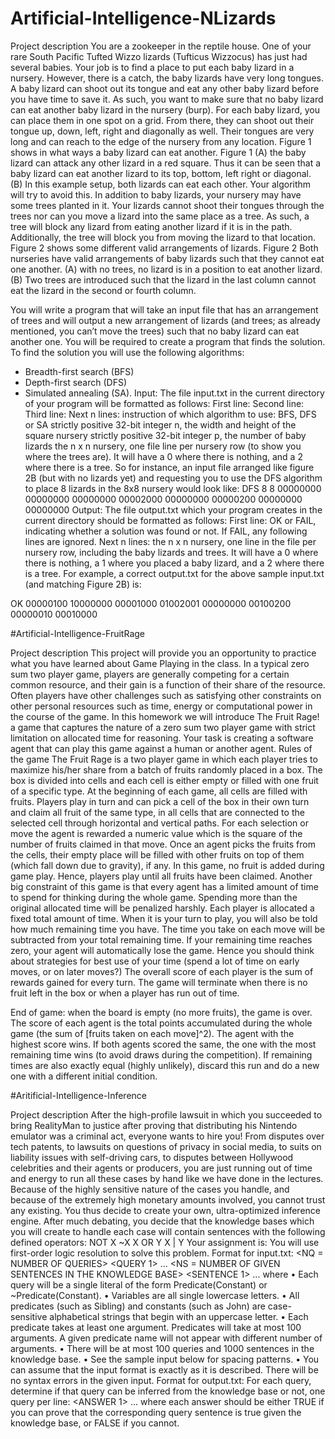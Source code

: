 # Artificial-Intelligence-NLizards

Project description
You are a zookeeper in the reptile house. One of your rare South Pacific Tufted Wizzo lizards (Tufticus Wizzocus) has just had several babies. Your job is to find a place to put each baby lizard in a nursery.
However, there is a catch, the baby lizards have very long tongues. A baby lizard can shoot out its tongue and eat any other baby lizard before you have time to save it. As such, you want to make sure that no baby lizard can eat another baby lizard in the nursery (burp).
For each baby lizard, you can place them in one spot on a grid. From there, they can shoot out their tongue up, down, left, right and diagonally as well. Their tongues are very long and can reach to the edge of the nursery from any location.
Figure 1 shows in what ways a baby lizard can eat another.
 Figure 1 (A) the baby lizard can attack any other lizard in a red square. Thus it can be seen that a baby lizard can eat another lizard to its top, bottom, left right or diagonal. (B) In this example setup, both lizards can eat each other. Your algorithm will try to avoid this.
In addition to baby lizards, your nursery may have some trees planted in it. Your lizards cannot shoot their tongues through the trees nor can you move a lizard into the same place as a tree. As such, a tree will block any lizard from eating another lizard if it is in the path. Additionally, the tree will block you from moving the lizard to that location.
Figure 2 shows some different valid arrangements of lizards.
Figure 2 Both nurseries have valid arrangements of baby lizards such that they cannot eat one another. (A) with no trees, no lizard is in a position to eat another lizard. (B) Two trees are introduced such that the lizard in the last column cannot eat the lizard in the second or fourth column.
 
You will write a program that will take an input file that has an arrangement of trees and will output a new arrangement of lizards (and trees; as already mentioned, you can’t move the trees) such that no baby lizard can eat another one. You will be required to create a program that finds the solution. To find the solution you will use the following algorithms:
- Breadth-first search (BFS)
- Depth-first search (DFS)
- Simulated annealing (SA).
Input: The file input.txt in the current directory of your program will be formatted as follows:
First line: Second line: Third line: Next n lines:
instruction of which algorithm to use: BFS, DFS or SA
strictly positive 32-bit integer n, the width and height of the square nursery strictly positive 32-bit integer p, the number of baby lizards
the n x n nursery, one file line per nursery row (to show you where the trees are). It will have a 0 where there is nothing, and a 2 where there is a tree.
So for instance, an input file arranged like figure 2B (but with no lizards yet) and requesting you to use the DFS algorithm to place 8 lizards in the 8x8 nursery would look like:
DFS
8
8 00000000 00000000 00000000 00002000 00000000 00000200 00000000 00000000
Output: The file output.txt which your program creates in the current directory should be formatted as follows:
First line: OK or FAIL, indicating whether a solution was found or not. If FAIL, any following lines are ignored.
Next n lines: the n x n nursery, one line in the file per nursery row, including the baby lizards and trees. It will have a 0 where there is nothing, a 1 where you placed a baby lizard, and a 2 where there is a tree.
For example, a correct output.txt for the above sample input.txt (and matching Figure 2B) is:

OK 00000100 10000000 00001000 01002001 00000000 00100200 00000010 00010000


#Artificial-Intelligence-FruitRage


Project description
This project will provide you an opportunity to practice what you have learned about Game Playing in the class. In a typical zero sum two player game, players are generally competing for a certain common resource, and their gain is a function of their share of the resource. Often players have other challenges such as satisfying other constraints on other personal resources such as time, energy or computational power in the course of the game. In this homework we will introduce The Fruit Rage! a game that captures the nature of a zero sum two player game with strict limitation on allocated time for reasoning.
Your task is creating a software agent that can play this game against a human or another agent.
Rules of the game
The Fruit Rage is a two player game in which each player tries to maximize his/her share from a batch of fruits randomly placed in a box. The box is divided into cells and each cell is either empty or filled with one fruit of a specific type.
At the beginning of each game, all cells are filled with fruits. Players play in turn and can pick a cell of the box in their own turn and claim all fruit of the same type, in all cells that are connected to the selected cell through horizontal and vertical paths. For each selection or move the agent is rewarded a numeric value which is the square of the number of fruits claimed in that move. Once an agent picks the fruits from the cells, their empty place will be filled with other fruits on top of them (which fall down due to gravity), if any. In this game, no fruit is added during game play. Hence, players play until all fruits have been claimed.
Another big constraint of this game is that every agent has a limited amount of time to spend for thinking during the whole game. Spending more than the original allocated time will be penalized harshly. Each player is allocated a fixed total amount of time. When it is your turn to play, you will also be told how much remaining time you have. The time you take on each move will be subtracted from your total remaining time. If your remaining time reaches zero, your agent will automatically lose the game. Hence you should think about strategies for best use of your time (spend a lot of time on early moves, or on later moves?)
The overall score of each player is the sum of rewards gained for every turn. The game will terminate when there is no fruit left in the box or when a player has run out of time.

End of game: when the board is empty (no more fruits), the game is over. The score of each agent is the total points accumulated during the whole game (the sum of [fruits taken on each move]^2). The agent with the highest score wins. If both agents scored the same, the one with the most remaining time wins (to avoid draws during the competition). If remaining times are also exactly equal (highly unlikely), discard this run and do a new one with a different initial condition.




#Aritificial-Intelligence-Inference

Project description
After the high-profile lawsuit in which you succeeded to bring RealityMan to justice after proving that distributing his Nintendo emulator was a criminal act, everyone wants to hire you! From disputes over tech patents, to lawsuits on questions of privacy in social media, to suits on liability issues with self-driving cars, to disputes between Hollywood celebrities and their agents or producers, you are just running out of time and energy to run all these cases by hand like we have done in the lectures.
Because of the highly sensitive nature of the cases you handle, and because of the extremely high monetary amounts involved, you cannot trust any existing. You thus decide to create your own, ultra-optimized inference engine.
After much debating, you decide that the knowledge bases which you will create to handle each case will contain sentences with the following defined operators:
NOT X ~X
X OR Y X | Y
Your assignment is:
You will use first-order logic resolution to solve this problem.
Format for input.txt:
 <NQ = NUMBER OF QUERIES>
<QUERY 1>
...
<QUERY NQ>
<NS = NUMBER OF GIVEN SENTENCES IN THE KNOWLEDGE BASE>
<SENTENCE 1>
...
<SENTENCE NS>
where
• Each query will be a single literal of the form Predicate(Constant) or ~Predicate(Constant).
• Variables are all single lowercase letters.
• All predicates (such as Sibling) and constants (such as John) are case-sensitive alphabetical strings that
begin with an uppercase letter.
• Each predicate takes at least one argument. Predicates will take at most 100 arguments. A given
predicate name will not appear with different number of arguments.
• There will be at most 100 queries and 1000 sentences in the knowledge base.
• See the sample input below for spacing patterns.
• You can assume that the input format is exactly as it is described. There will be no syntax errors in the
given input.
Format for output.txt:
For each query, determine if that query can be inferred from the knowledge base or not, one query per line:
<ANSWER 1>
...
<ANSWER NQ>
where
each answer should be either TRUE if you can prove that the corresponding query sentence is true given the knowledge base, or FALSE if you cannot.


